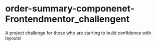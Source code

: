 # order-summary-componenet-Frontendmentor_challengent
A project challenge for those who are starting to build confidence with layouts!
